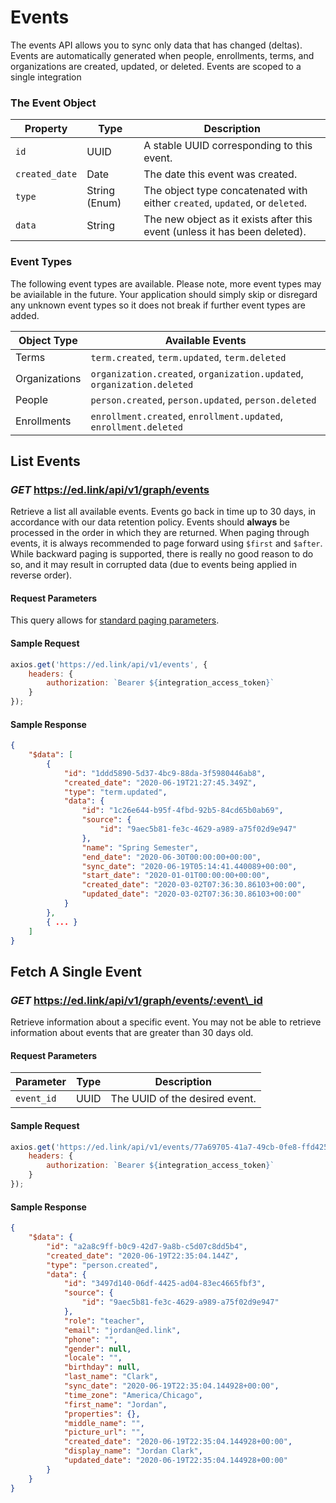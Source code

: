 # Events

The events API allows you to sync only data that has changed (deltas). Events are automatically generated when people, enrollments, terms, and organizations are created, updated, or deleted. Events are scoped to a single integration

### The Event Object

| Property | Type | Description |
|---|---|---|
| `id` | UUID | A stable UUID corresponding to this event. |
| `created_date` | Date | The date this event was created. |
| `type` | String (Enum) | The object type concatenated with either `created`, `updated`, or `deleted`. |
| `data` | String | The new object as it exists after this event (unless it has been deleted). |

### Event Types

The following event types are available. Please note, more event types may be aviailable in the future. Your application should simply skip or disregard any unknown event types so it does not break if further event types are added.

| Object Type | Available Events |
|---|---|
| Terms | `term.created`, `term.updated`, `term.deleted` |
| Organizations | `organization.created`, `organization.updated`, `organization.deleted` |
| People | `person.created`, `person.updated`, `person.deleted` |
| Enrollments | `enrollment.created`, `enrollment.updated`, `enrollment.deleted` |

## List Events
### *GET* https://ed.link/api/v1/graph/events

Retrieve a list all available events. Events go back in time up to 30 days, in accordance with our data retention policy. Events should **always** be processed in the order in which they are returned. When paging through events, it is always recommended to page forward using `$first` and `$after`. While backward paging is supported, there is really no good reason to do so, and it may result in corrupted data (due to events being applied in reverse order).

#### Request Parameters

This query allows for [standard paging parameters](/docs/graph/paginated-requests).

#### Sample Request

```javascript
axios.get('https://ed.link/api/v1/events', {
    headers: {
        authorization: `Bearer ${integration_access_token}`
    }
});
```

#### Sample Response

```json
{
    "$data": [
        {
            "id": "1ddd5890-5d37-4bc9-88da-3f5980446ab8",
            "created_date": "2020-06-19T21:27:45.349Z",
            "type": "term.updated",
            "data": {
                "id": "1c26e644-b95f-4fbd-92b5-84cd65b0ab69",
                "source": {
                    "id": "9aec5b81-fe3c-4629-a989-a75f02d9e947"
                },
                "name": "Spring Semester",
                "end_date": "2020-06-30T00:00:00+00:00",
                "sync_date": "2020-06-19T05:14:41.440089+00:00",
                "start_date": "2020-01-01T00:00:00+00:00",
                "created_date": "2020-03-02T07:36:30.86103+00:00",
                "updated_date": "2020-03-02T07:36:30.86103+00:00"
            }
        },
        { ... }
    ]
}
```

## Fetch A Single Event
### *GET* https://ed.link/api/v1/graph/events/:event\_id

Retrieve information about a specific event. You may not be able to retrieve information about events that are greater than 30 days old.

#### Request Parameters

| Parameter | Type | Description |
|---|---|---|
| `event_id` | UUID | The UUID of the desired event. |


#### Sample Request

```javascript
axios.get('https://ed.link/api/v1/events/77a69705-41a7-49cb-0fe8-ffd425f9716f', {
    headers: {
        authorization: `Bearer ${integration_access_token}`
    }
});
```

#### Sample Response

```json
{
    "$data": {
        "id": "a2a8c9ff-b0c9-42d7-9a8b-c5d07c8dd5b4",
        "created_date": "2020-06-19T22:35:04.144Z",
        "type": "person.created",
        "data": {
            "id": "3497d140-06df-4425-ad04-83ec4665fbf3",
            "source": {
                "id": "9aec5b81-fe3c-4629-a989-a75f02d9e947"
            },
            "role": "teacher",
            "email": "jordan@ed.link",
            "phone": "",
            "gender": null,
            "locale": "",
            "birthday": null,
            "last_name": "Clark",
            "sync_date": "2020-06-19T22:35:04.144928+00:00",
            "time_zone": "America/Chicago",
            "first_name": "Jordan",
            "properties": {},
            "middle_name": "",
            "picture_url": "",
            "created_date": "2020-06-19T22:35:04.144928+00:00",
            "display_name": "Jordan Clark",
            "updated_date": "2020-06-19T22:35:04.144928+00:00"
        }
    }
}
```